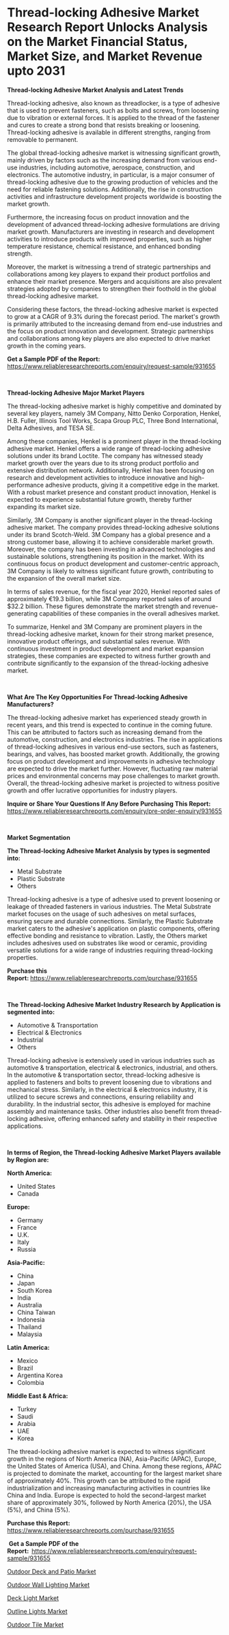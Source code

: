 <p><h1>Thread-locking Adhesive Market Research Report Unlocks Analysis on the Market Financial Status, Market Size, and Market Revenue upto 2031</h1></p><p><strong>Thread-locking Adhesive Market Analysis and Latest Trends</strong></p>
<p><p>Thread-locking adhesive, also known as threadlocker, is a type of adhesive that is used to prevent fasteners, such as bolts and screws, from loosening due to vibration or external forces. It is applied to the thread of the fastener and cures to create a strong bond that resists breaking or loosening. Thread-locking adhesive is available in different strengths, ranging from removable to permanent.</p><p>The global thread-locking adhesive market is witnessing significant growth, mainly driven by factors such as the increasing demand from various end-use industries, including automotive, aerospace, construction, and electronics. The automotive industry, in particular, is a major consumer of thread-locking adhesive due to the growing production of vehicles and the need for reliable fastening solutions. Additionally, the rise in construction activities and infrastructure development projects worldwide is boosting the market growth.</p><p>Furthermore, the increasing focus on product innovation and the development of advanced thread-locking adhesive formulations are driving market growth. Manufacturers are investing in research and development activities to introduce products with improved properties, such as higher temperature resistance, chemical resistance, and enhanced bonding strength.</p><p>Moreover, the market is witnessing a trend of strategic partnerships and collaborations among key players to expand their product portfolios and enhance their market presence. Mergers and acquisitions are also prevalent strategies adopted by companies to strengthen their foothold in the global thread-locking adhesive market.</p><p>Considering these factors, the thread-locking adhesive market is expected to grow at a CAGR of 9.3% during the forecast period. The market's growth is primarily attributed to the increasing demand from end-use industries and the focus on product innovation and development. Strategic partnerships and collaborations among key players are also expected to drive market growth in the coming years.</p></p>
<p><strong>Get a Sample PDF of the Report:&nbsp;</strong> <a href="https://www.reliableresearchreports.com/enquiry/request-sample/931655">https://www.reliableresearchreports.com/enquiry/request-sample/931655</a></p>
<p>&nbsp;</p>
<p><strong>Thread-locking Adhesive Major Market Players</strong></p>
<p><p>The thread-locking adhesive market is highly competitive and dominated by several key players, namely 3M Company, Nitto Denko Corporation, Henkel, H.B. Fuller, Illinois Tool Works, Scapa Group PLC, Three Bond International, Delta Adhesives, and TESA SE.</p><p>Among these companies, Henkel is a prominent player in the thread-locking adhesive market. Henkel offers a wide range of thread-locking adhesive solutions under its brand Loctite. The company has witnessed steady market growth over the years due to its strong product portfolio and extensive distribution network. Additionally, Henkel has been focusing on research and development activities to introduce innovative and high-performance adhesive products, giving it a competitive edge in the market. With a robust market presence and constant product innovation, Henkel is expected to experience substantial future growth, thereby further expanding its market size.</p><p>Similarly, 3M Company is another significant player in the thread-locking adhesive market. The company provides thread-locking adhesive solutions under its brand Scotch-Weld. 3M Company has a global presence and a strong customer base, allowing it to achieve considerable market growth. Moreover, the company has been investing in advanced technologies and sustainable solutions, strengthening its position in the market. With its continuous focus on product development and customer-centric approach, 3M Company is likely to witness significant future growth, contributing to the expansion of the overall market size.</p><p>In terms of sales revenue, for the fiscal year 2020, Henkel reported sales of approximately €19.3 billion, while 3M Company reported sales of around $32.2 billion. These figures demonstrate the market strength and revenue-generating capabilities of these companies in the overall adhesives market.</p><p>To summarize, Henkel and 3M Company are prominent players in the thread-locking adhesive market, known for their strong market presence, innovative product offerings, and substantial sales revenue. With continuous investment in product development and market expansion strategies, these companies are expected to witness further growth and contribute significantly to the expansion of the thread-locking adhesive market.</p></p>
<p>&nbsp;</p>
<p><strong>What Are The Key Opportunities For Thread-locking Adhesive Manufacturers?</strong></p>
<p><p>The thread-locking adhesive market has experienced steady growth in recent years, and this trend is expected to continue in the coming future. This can be attributed to factors such as increasing demand from the automotive, construction, and electronics industries. The rise in applications of thread-locking adhesives in various end-use sectors, such as fasteners, bearings, and valves, has boosted market growth. Additionally, the growing focus on product development and improvements in adhesive technology are expected to drive the market further. However, fluctuating raw material prices and environmental concerns may pose challenges to market growth. Overall, the thread-locking adhesive market is projected to witness positive growth and offer lucrative opportunities for industry players.</p></p>
<p><strong>Inquire or Share Your Questions If Any Before Purchasing This Report:</strong> <a href="https://www.reliableresearchreports.com/enquiry/pre-order-enquiry/931655">https://www.reliableresearchreports.com/enquiry/pre-order-enquiry/931655</a></p>
<p>&nbsp;</p>
<p><strong>Market Segmentation</strong></p>
<p><strong>The Thread-locking Adhesive Market Analysis by types is segmented into:</strong></p>
<p><ul><li>Metal Substrate</li><li>Plastic Substrate</li><li>Others</li></ul></p>
<p><p>Thread-locking adhesive is a type of adhesive used to prevent loosening or leakage of threaded fasteners in various industries. The Metal Substrate market focuses on the usage of such adhesives on metal surfaces, ensuring secure and durable connections. Similarly, the Plastic Substrate market caters to the adhesive's application on plastic components, offering effective bonding and resistance to vibration. Lastly, the Others market includes adhesives used on substrates like wood or ceramic, providing versatile solutions for a wide range of industries requiring thread-locking properties.</p></p>
<p><strong>Purchase this Report:&nbsp;</strong><a href="https://www.reliableresearchreports.com/purchase/931655">https://www.reliableresearchreports.com/purchase/931655</a></p>
<p>&nbsp;</p>
<p><strong>The Thread-locking Adhesive Market Industry Research by Application is segmented into:</strong></p>
<p><ul><li>Automotive & Transportation</li><li>Electrical & Electronics</li><li>Industrial</li><li>Others</li></ul></p>
<p><p>Thread-locking adhesive is extensively used in various industries such as automotive & transportation, electrical & electronics, industrial, and others. In the automotive & transportation sector, thread-locking adhesive is applied to fasteners and bolts to prevent loosening due to vibrations and mechanical stress. Similarly, in the electrical & electronics industry, it is utilized to secure screws and connections, ensuring reliability and durability. In the industrial sector, this adhesive is employed for machine assembly and maintenance tasks. Other industries also benefit from thread-locking adhesive, offering enhanced safety and stability in their respective applications.</p></p>
<p>&nbsp;</p>
<p><strong>In terms of Region, the Thread-locking Adhesive Market Players available by Region are:</strong></p>
<p>
    <p> <strong> North America: </strong>
        <ul>
            <li>United States</li>
            <li>Canada</li>
        </ul>
        </p> 
    <p> <strong> Europe: </strong>
        <ul>
            <li>Germany</li>
            <li>France</li>
            <li>U.K.</li>
            <li>Italy</li>
            <li>Russia</li>
        </ul>
        </p> 
    <p> <strong> Asia-Pacific: </strong>
        <ul>
            <li>China</li>
            <li>Japan</li>
            <li>South Korea</li>
            <li>India</li>
            <li>Australia</li>
            <li>China Taiwan</li>
            <li>Indonesia</li>
            <li>Thailand</li>
            <li>Malaysia</li>
        </ul>
        </p> 
    <p> <strong> Latin America: </strong>
        <ul>
            <li>Mexico</li>
            <li>Brazil</li>
            <li>Argentina Korea</li>
            <li>Colombia</li>
        </ul>
        </p> 
    <p> <strong> Middle East & Africa: </strong>
        <ul>
            <li>Turkey</li>
            <li>Saudi</li>
            <li>Arabia</li>
            <li>UAE</li>
            <li>Korea</li>
        </ul>
    </p>
    </p>
<p><p>The thread-locking adhesive market is expected to witness significant growth in the regions of North America (NA), Asia-Pacific (APAC), Europe, the United States of America (USA), and China. Among these regions, APAC is projected to dominate the market, accounting for the largest market share of approximately 40%. This growth can be attributed to the rapid industrialization and increasing manufacturing activities in countries like China and India. Europe is expected to hold the second-largest market share of approximately 30%, followed by North America (20%), the USA (5%), and China (5%).</p></p>
<p><strong>Purchase this Report: </strong><a href="https://www.reliableresearchreports.com/purchase/931655">https://www.reliableresearchreports.com/purchase/931655</a></p>
<p>&nbsp;<strong>Get a Sample PDF of the Report:&nbsp;&nbsp;</strong><a href="https://www.reliableresearchreports.com/enquiry/request-sample/931655">https://www.reliableresearchreports.com/enquiry/request-sample/931655</a></p>
<p><strong></strong></p>
<p><p><a href="https://medium.com/@ruthmorales25/outdoor-deck-and-patio-market-the-key-to-successful-business-strategy-forecast-till-2031-4ca32cd37666">Outdoor Deck and Patio Market</a></p><p><a href="https://medium.com/p/d63133add5fa/edit">Outdoor Wall Lighting Market</a></p><p><a href="https://medium.com/@ruthmorales25/deck-light-market-size-cagr-trends-2024-2030-1aeb00fea51a">Deck Light Market</a></p><p><a href="https://medium.com/@anamariaagolli86/outline-lights-market-share-evolution-and-market-growth-trends-2024-2031-6a0b3560c8b9">Outline Lights Market</a></p><p><a href="https://medium.com/@ruthmorales25/outdoor-tile-market-size-reveals-the-best-marketing-channels-in-global-industry-3de7ec82de9c">Outdoor Tile Market</a></p></p>